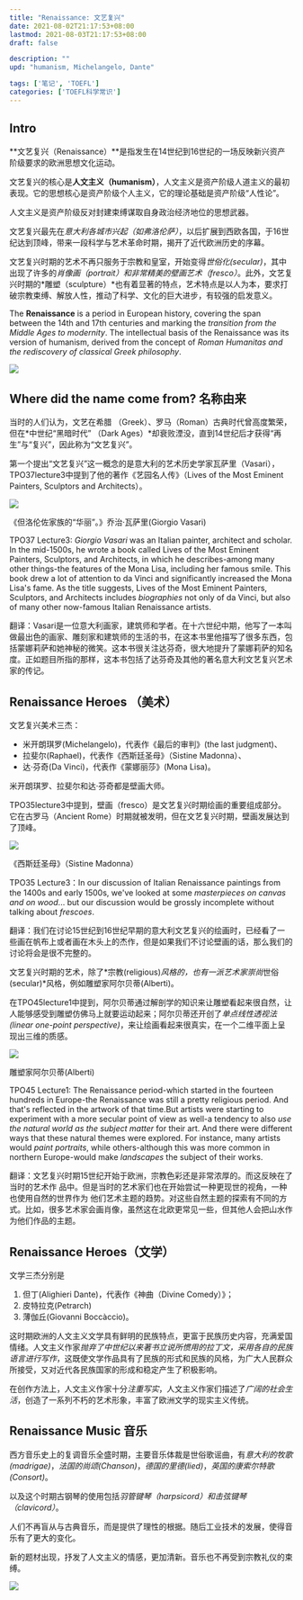 ```yaml
---
title: "Renaissance: 文艺复兴"
date: 2021-08-02T21:17:53+08:00
lastmod: 2021-08-03T21:17:53+08:00
draft: false

description: ""
upd: "humanism, Michelangelo, Dante"

tags: ['笔记', 'TOEFL']
categories: ['TOEFL科学常识']
---
```


## Intro

**文艺复兴（Renaissance）**是指发生在14世纪到16世纪的一场反映新兴资产阶级要求的欧洲思想文化运动。

文艺复兴的核心是**人文主义（humanism）**，人文主义是资产阶级人道主义的最初表现。它的思想核心是资产阶级个人主义，它的理论基础是资产阶级“人性论”。

人文主义是资产阶级反对封建束缚谋取自身政治经济地位的思想武器。

文艺复兴最先在*意大利各城市兴起（如弗洛伦萨）*，以后扩展到西欧各国，于16世纪达到顶峰，带来一段科学与艺术革命时期，揭开了近代欧洲历史的序幕。

文艺复兴时期的艺术不再只服务于宗教和皇室，开始变得*世俗化(secular)*，其中出现了许多的*肖像画（portrait）*和非常精美的*壁画艺术（fresco）*。此外，文艺复兴时期的*雕塑（sculpture）*也有着显著的特点，艺术特点是以人为本，要求打破宗教束缚、解放人性，推动了科学、文化的巨大进步，有较强的启发意义。

The **Renaissance** is a period in European history, covering the span between the 14th and 17th centuries and marking the *transition from the Middle Ages to modernity*. The intellectual basis of the Renaissance was its version of humanism, derived from the concept of *Roman Humanitas and the rediscovery of classical Greek philosophy*.

![](https://gitee.com/henrywu97/figbed/raw/master/Figs/20210815152838.png)

## Where did the name come from? 名称由来

当时的人们认为，文艺在希腊 （Greek）、罗马（Roman）古典时代曾高度繁荣，但在*中世纪“黑暗时代” （Dark Ages）*却衰败湮没，直到14世纪后才获得“再生”与“复兴”，因此称为“文艺复兴”。

第一个提出“文艺复兴”这一概念的是意大利的艺术历史学家瓦萨里（Vasari），TPO37lecture3中提到了他的著作《艺园名人传》（Lives of the Most Eminent Painters, Sculptors and Architects）。

![](https://cdn.jsdelivr.net/gh/henrywu97/FigBed@master/Figs/20210815153027.jpg)

《但洛伦佐家族的“华丽”。》乔治·瓦萨里(Giorgio Vasari)

TPO37 Lecture3: *Giorgio Vasari* was an Italian painter, architect and scholar. In the mid-1500s, he wrote a book called Lives of the Most Eminent Painters, Sculptors, and Architects, in which he describes-among many other things-the features of the Mona Lisa, including her famous smile. This book drew a lot of attention to da Vinci and significantly increased the Mona Lisa's fame. As the title suggests, Lives of the Most Eminent Painters, Sculptors, and Architects includes *biographies* not only of da Vinci, but also of many other now-famous Italian Renaissance artists.

翻译：Vasari是一位意大利画家，建筑师和学者。在十六世纪中期，他写了一本叫做最出色的画家、雕刻家和建筑师的生活的书，在这本书里他描写了很多东西，包括蒙娜莉萨和她神秘的微笑。这本书很关注达芬奇，很大地提升了蒙娜莉萨的知名度。正如题目所指的那样，这本书包括了达芬奇及其他的著名意大利文艺复兴艺术家的传记。

## Renaissance Heroes （美术）

文艺复兴美术三杰：

- 米开朗琪罗(Michelangelo)，代表作《最后的审判》(the last judgment)、
- 拉斐尔(Raphael)，代表作《西斯廷圣母》（Sistine Madonna）、
- 达·芬奇(Da Vinci)，代表作《蒙娜丽莎》(Mona Lisa)。

米开朗琪罗、拉斐尔和达·芬奇都是壁画大师。

TPO35lecture3中提到，壁画（fresco）是文艺复兴时期绘画的重要组成部分。它在古罗马（Ancient Rome）时期就被发明，但在文艺复兴时期，壁画发展达到了顶峰。

![](https://cdn.jsdelivr.net/gh/henrywu97/FigBed@master/Figs/20210815153325.jpg)

《西斯廷圣母》（Sistine Madonna）

TPO35 Lecture3：In our discussion of Italian Renaissance paintings from the 1400s and early 1500s, we've looked at some *masterpieces on canvas and on wood*... but our discussion would be grossly incomplete without talking about *frescoes*.

翻译：我们在讨论15世纪到16世纪早期的意大利文艺复兴的绘画时，已经看了一些画在帆布上或者画在木头上的杰作，但是如果我们不讨论壁画的话，那么我们的讨论将会是很不完整的。

文艺复兴时期的艺术，除了*宗教(religious)*风格的，也有一派艺术家崇尚*世俗(secular)*风格，例如雕塑家阿尔贝蒂(Alberti)。

在TPO45lecture1中提到，阿尔贝蒂通过解剖学的知识来让雕塑看起来很自然，让人能够感受到雕塑仿佛马上就要运动起来；阿尔贝蒂还开创了*单点线性透视法(linear one-point perspective)*，来让绘画看起来很真实，在一个二维平面上呈现出三维的质感。

![](https://cdn.jsdelivr.net/gh/henrywu97/FigBed@master/Figs/20210815160918.jpg)

雕塑家阿尔贝蒂(Alberti)

TPO45 Lecture1: The Renaissance period-which started in the fourteen hundreds in Europe-the Renaissance was still a pretty religious period. And that's reflected in the artwork of that time.But artists were starting to experiment with a more secular point of view as well-a tendency to also *use the natural world as the subject matter* for their art. And there were different ways that these natural themes were explored. For instance, many artists would *paint portraits*, while others-although this was more common in northern Europe-would make *landscapes* the subject of their works.

翻译：文艺复兴时期15世纪开始于欧洲，宗教色彩还是非常浓厚的。而这反映在了当时的艺术作 品中。但是当时的艺术家们也在开始尝试一种更现世的视角，一种也使用自然的世界作为 他们艺术主题的趋势。对这些自然主题的探索有不同的方式。比如，很多艺术家会画肖像，虽然这在北欧更常见一些，但其他人会把山水作为他们作品的主题。

## Renaissance Heroes（文学）

文学三杰分别是

1. 但丁(Alighieri Dante)，代表作《神曲（Divine Comedy）》；
2. 皮特拉克(Petrarch)
3. 薄伽丘(Giovanni Boccàccio)。

这时期欧洲的人文主义文学具有鲜明的民族特点，更富于民族历史内容，充满爱国情绪。人文主义作家*抛弃了中世纪以来著书立说所惯用的拉丁文，采用各自的民族语言进行写作*，这既使文学作品具有了民族的形式和民族的风格，为广大人民群众所接受，又对近代各民族国家的形成和稳定产生了积极影响。

在创作方法上，人文主义作家十分*注重写实*，人文主义作家们描述了*广阔的社会生活*，创造了一系列不朽的艺术形象，丰富了欧洲文学的现实主义传统。

## Renaissance Music 音乐

西方音乐史上的复调音乐全盛时期，主要音乐体裁是世俗歌谣曲，有*意大利的牧歌(madrigae)*，*法国的尚颂(Chanson)*，*德国的里德(lied)*，*英国的康索尔特歌(Consort)*。

以及这个时期古钢琴的使用包括*羽管键琴（harpsicord）*和*击弦键琴（clavicord）*。

人们不再盲从与古典音乐，而是提供了理性的根据。随后工业技术的发展，使得音乐有了更大的变化。

新的题材出现，抒发了人文主义的情感，更加清新。音乐也不再受到宗教礼仪的束缚。

![](https://cdn.jsdelivr.net/gh/henrywu97/FigBed@master/Figs/20210815161230.jpg)
